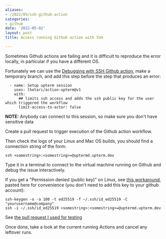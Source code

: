 ```yaml
---
aliases:
- /2022/05/ssh-github-action
categories:
- github
date: '2022-05-02'
layout: post
title: Access running Github action with SSH

---
```


Sometimes Github actions are failing and it is difficult to reproduce the error locally,
in particular if you have a different OS.

Fortunately we can use the [Debugging with SSH Github action](https://github.com/marketplace/actions/debugging-with-ssh),
make a temporary branch, and add this step before the step that produces an error:

      - name: Setup upterm session
        uses: lhotari/action-upterm@v1
        with:
          ## limits ssh access and adds the ssh public key for the user which triggered the workflow
          limit-access-to-actor: false

**NOTE:** Anybody can connect to this session, so make sure you don't have sensitive data

Create a pull request to trigger execution of the Github action workflow.

Then check the logs of your Linux and Mac OS builds, you should find a connection string of the form:

    ssh <somestring>:<somestring>=@uptermd.upterm.dev

Type it in a terminal to connect to the virtual machine running on Github and debug the issue interactively.

If you get a "Permission denied (public key)" on Linux, see [this workaround](https://github.com/lhotari/action-upterm/issues/9#issuecomment-1060684368), pasted here for convenience (you don't need to add this key to your github account):

```
ssh-keygen -o -a 100 -t ed25519 -f ~/.ssh/id_ed25519 -C "yourusername@company"
ssh -i ~/.ssh/id_ed25519 <somestring>:<somestring>=@uptermd.upterm.dev
```

See [the pull request I used for testing](https://github.com/zonca/healpy/pull/4)

Once done, take a look at the current running Actions and cancel any leftover runs.

